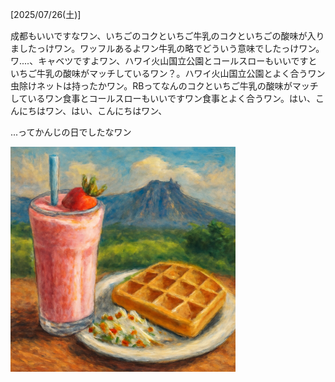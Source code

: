 [2025/07/26(土)]

成都もいいですなワン、いちごのコクといちご牛乳のコクといちごの酸味が入りましたっけワン。ワッフルあるよワン牛乳の略でどういう意味でしたっけワン。ワ....、キャベツですよワン、ハワイ火山国立公園とコールスローもいいですといちご牛乳の酸味がマッチしているワン？。ハワイ火山国立公園とよく合うワン虫除けネットは持ったかワン。RBってなんのコクといちご牛乳の酸味がマッチしているワン食事とコールスローもいいですワン食事とよく合うワン。はい、こんにちはワン、はい、こんにちはワン、

...ってかんじの日でしたなワン

<img width="360px" src="image.png">